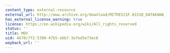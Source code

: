 ```yaml
---
content_type: external-resource
external_url: http://www.archive.org/download/MITRES21F.01S10_KATAKANA_EXERCISES/5d2.mov
has_external_license_warning: true
license: https://en.wikipedia.org/wiki/All_rights_reserved
status: ''
title: MOV
uid: 4670c7f2-5390-47b5-a6b7-3a7ed5e73ec8
wayback_url: ''
---
```

